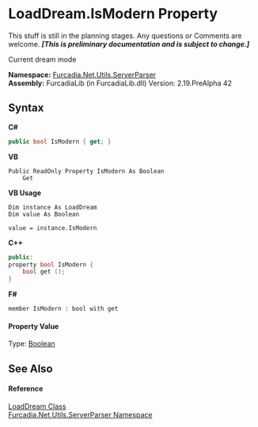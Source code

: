 # LoadDream.IsModern Property 
This stuff is still in the planning stages. Any questions or Comments are welcome. _**\[This is preliminary documentation and is subject to change.\]**_

Current dream mode

**Namespace:**&nbsp;<a href="N_Furcadia_Net_Utils_ServerParser">Furcadia.Net.Utils.ServerParser</a><br />**Assembly:**&nbsp;FurcadiaLib (in FurcadiaLib.dll) Version: 2.19.PreAlpha 42

## Syntax

**C#**<br />
``` C#
public bool IsModern { get; }
```

**VB**<br />
``` VB
Public ReadOnly Property IsModern As Boolean
	Get
```

**VB Usage**<br />
``` VB Usage
Dim instance As LoadDream
Dim value As Boolean

value = instance.IsModern

```

**C++**<br />
``` C++
public:
property bool IsModern {
	bool get ();
}
```

**F#**<br />
``` F#
member IsModern : bool with get

```


#### Property Value
Type: <a href="http://msdn2.microsoft.com/en-us/library/a28wyd50" target="_blank">Boolean</a>

## See Also


#### Reference
<a href="T_Furcadia_Net_Utils_ServerParser_LoadDream">LoadDream Class</a><br /><a href="N_Furcadia_Net_Utils_ServerParser">Furcadia.Net.Utils.ServerParser Namespace</a><br />